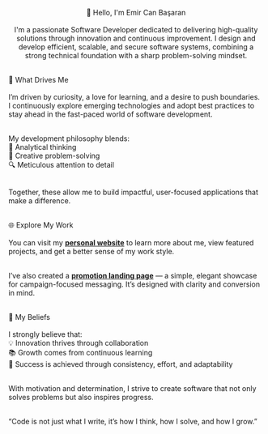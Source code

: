 <p align="center">
  👋 Hello, I'm Emir Can Başaran<br><br>
  I'm a passionate Software Developer dedicated to delivering high-quality solutions through innovation and continuous improvement. 
  I design and develop efficient, scalable, and secure software systems, combining a strong technical foundation with a sharp problem-solving mindset.<br><br>

  🚀 What Drives Me<br><br>
  I’m driven by curiosity, a love for learning, and a desire to push boundaries. I continuously explore emerging technologies and adopt best practices to stay ahead in the fast-paced world of software development.<br><br>

  My development philosophy blends:<br>
  🧠 Analytical thinking<br>
  🎨 Creative problem-solving<br>
  🔍 Meticulous attention to detail<br><br>

  Together, these allow me to build impactful, user-focused applications that make a difference.<br><br>

  🌐 Explore My Work<br><br>
  You can visit my <a href="https://basaran3mir.github.io/" target="_blank"><strong>personal website</strong></a> to learn more about me, view featured projects, and get a better sense of my work style.<br><br>

  I’ve also created a <a href="https://basaran3mir.github.io/promo-code-landing/" target="_blank"><strong>promotion landing page</strong></a> — a simple, elegant showcase for campaign-focused messaging. It’s designed with clarity and conversion in mind.<br><br>

  🤝 My Beliefs<br><br>
  I strongly believe that:<br>
  💡 Innovation thrives through collaboration<br>
  📚 Growth comes from continuous learning<br>
  🎯 Success is achieved through consistency, effort, and adaptability<br><br>

  With motivation and determination, I strive to create software that not only solves problems but also inspires progress.<br><br>

  “Code is not just what I write, it’s how I think, how I solve, and how I grow.”
</p>
